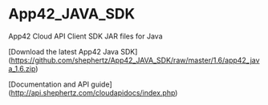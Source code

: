 App42_JAVA_SDK
==============

App42 Cloud API Client SDK JAR files for Java

[Download the latest App42 Java SDK] (https://github.com/shephertz/App42_JAVA_SDK/raw/master/1.6/app42_java_1.6.zip)

[Documentation and API guide] (http://api.shephertz.com/cloudapidocs/index.php)
